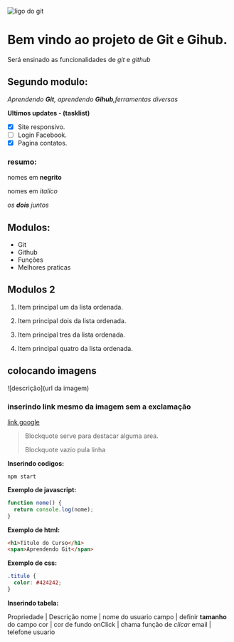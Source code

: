 ![ligo do git](https://sujeitoprogramador.com/wp-content/uploads/2021/04/gitimage.png)

# Bem vindo ao projeto de **Git** e **Gihub**.

Será ensinado as funcionalidades de _git_ e _github_

## Segundo modulo:

_Aprendendo **Git**, aprendendo **Gihub**,ferramentas diversas_

**Ultimos updates - (tasklist)**

- [x] Site responsivo.
- [ ] Login Facebook.
- [x] Pagina contatos.

### resumo:

nomes em **negrito**

nomes em _italico_

_os **dois** juntos_

## Modulos:

- Git
- Github
- Funções
- Melhores praticas

## Modulos 2

1. Item principal um da lista ordenada.

2. Item principal dois da lista ordenada.
3. Item principal tres da lista ordenada.
4. Item principal quatro da lista ordenada.

## colocando imagens

![descrição](url da imagem)

### inserindo link mesmo da imagem sem a exclamação

[link google](https://www.google.com/)

> Blockquote serve para destacar alguma area.
>
> Blockquote vazio pula linha

**Inserindo codigos:**

```
npm start
```

**Exemplo de javascript:**

```js
function nome() {
  return console.log(nome);
}
```

**Exemplo de html:**

```html
<h1>Titulo do Curso</h1>
<span>Aprendendo Git</span>
```

**Exemplo de css:**

```css
.titulo {
  color: #424242;
}
```

**Inserindo tabela:**

Propriedade | Descrição
nome | nome do usuario
campo | definir **tamanho** do campo
cor | cor de fundo
onClick | chama função de _clicar_
email | telefone usuario
